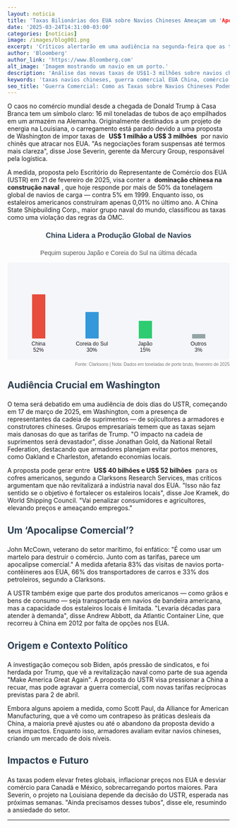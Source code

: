```yaml
---
layout: noticia
title: 'Taxas Bilionárias dos EUA sobre Navios Chineses Ameaçam um 'Apocalipse Comercial''
date: '2025-03-24T14:31:00-03:00'
categories: [notícias]
image: /images/blog001.png
excerpt: 'Críticos alertarão em uma audiência na segunda-feira que as taxas contra navios comerciais chineses podem ser mais disruptivas para o comércio global do que as tarifas de Trump.'
author: 'Bloomberg'
author_link: 'https://www.Bloomberg.com'
alt_image: 'Imagem mostrando um navio em um porto.'
description: 'Análise das novas taxas de US$1-3 milhões sobre navios chineses nos EUA e seus impactos no comércio global. Entenda como essa medida pode causar um "apocalipse comercial" e afetar preços e cadeias de suprimentos mundiais.'
keywords: 'taxas navios chineses, guerra comercial EUA China, comércio global, tarifas Trump, construção naval, cadeia de suprimentos, economia internacional'
seo_title: 'Guerra Comercial: Como as Taxas sobre Navios Chineses Podem Paralisar o Comércio Global | InvestSmart'
---
```


O caos no comércio mundial desde a chegada de Donald Trump à Casa Branca tem um símbolo claro: 16 mil toneladas de tubos de aço empilhados em um armazém na Alemanha. Originalmente destinados a um projeto de energia na Louisiana, o carregamento está parado devido a uma proposta de Washington de impor taxas de <span class="highlight">US$ 1 milhão a US$ 3 milhões</span> por navio chinês que atracar nos EUA. "As negociações foram suspensas até termos mais clareza", disse Jose Severin, gerente da Mercury Group, responsável pela logística.

A medida, proposta pelo Escritório do Representante de Comércio dos EUA (USTR) em 21 de fevereiro de 2025, visa conter a <span class="highlight">dominação chinesa na construção naval</span>, que hoje responde por mais de 50% da tonelagem global de navios de carga — contra 5% em 1999. Enquanto isso, os estaleiros americanos construíram apenas 0,01% no último ano. A China State Shipbuilding Corp., maior grupo naval do mundo, classificou as taxas como uma violação das regras da OMC.

<div style="width: 100%; max-width: 800px; margin: 20px 0; font-family: Arial, sans-serif;">
    <h3 style="text-align: center; color: #2c3e50;">China Lidera a Produção Global de Navios</h3>
    <p style="text-align: center; font-size: 14px; color: #555;">Pequim superou Japão e Coreia do Sul na última década</p>
    <div style="background-color: #f5f6fa; padding: 10px; border-radius: 5px;">
        <div style="display: flex; justify-content: space-between; align-items: flex-end; height: 200px;">
            <div style="text-align: center; flex: 1;">
                <div style="background-color: #e74c3c; height: 100px; width: 30px; margin: 0 auto;"></div>
                <p style="font-size: 12px; margin: 5px 0;">China<br>52%</p>
            </div>
            <div style="text-align: center; flex: 1;">
                <div style="background-color: #3498db; height: 60px; width: 30px; margin: 0 auto;"></div>
                <p style="font-size: 12px; margin: 5px 0;">Coreia do Sul<br>30%</p>
            </div>
            <div style="text-align: center; flex: 1;">
                <div style="background-color: #2ecc71; height: 40px; width: 30px; margin: 0 auto;"></div>
                <p style="font-size: 12px; margin: 5px 0;">Japão<br>15%</p>
            </div>
            <div style="text-align: center; flex: 1;">
                <div style="background-color: #95a5a6; height: 10px; width: 30px; margin: 0 auto;"></div>
                <p style="font-size: 12px; margin: 5px 0;">Outros<br>3%</p>
            </div>
        </div>
    </div>
    <p style="font-size: 10px; color: #777; text-align: right; margin-top: 5px;">Fonte: Clarksons | Nota: Dados em toneladas de porte bruto, fevereiro de 2025</p>
</div>

## Audiência Crucial em Washington

O tema será debatido em uma audiência de dois dias do USTR, começando em 17 de março de 2025, em Washington, com a presença de representantes da cadeia de suprimentos — de sojicultores a armadores e construtores chineses. Grupos empresariais temem que as taxas sejam mais danosas do que as tarifas de Trump. "O impacto na cadeia de suprimentos será devastador", disse Jonathan Gold, da National Retail Federation, destacando que armadores planejam evitar portos menores, como Oakland e Charleston, afetando economias locais.

A proposta pode gerar entre <span class="highlight">US$ 40 bilhões e US$ 52 bilhões</span> para os cofres americanos, segundo a Clarksons Research Services, mas críticos argumentam que não revitalizará a indústria naval dos EUA. "Isso não faz sentido se o objetivo é fortalecer os estaleiros locais", disse Joe Kramek, do World Shipping Council. "Vai penalizar consumidores e agricultores, elevando preços e ameaçando empregos."

## Um ‘Apocalipse Comercial’?

John McCown, veterano do setor marítimo, foi enfático: "É como usar um martelo para destruir o comércio. Junto com as tarifas, parece um apocalipse comercial." A medida afetaria 83% das visitas de navios porta-contêineres aos EUA, 66% dos transportadores de carros e 33% dos petroleiros, segundo a Clarksons.

A USTR também exige que parte dos produtos americanos — como grãos e bens de consumo — seja transportada em navios de bandeira americana, mas a capacidade dos estaleiros locais é limitada. "Levaria décadas para atender à demanda", disse Andrew Abbott, da Atlantic Container Line, que recorreu à China em 2012 por falta de opções nos EUA.

## Origem e Contexto Político

A investigação começou sob Biden, após pressão de sindicatos, e foi herdada por Trump, que vê a revitalização naval como parte de sua agenda "Make America Great Again". A proposta do USTR visa pressionar a China a recuar, mas pode agravar a guerra comercial, com novas tarifas recíprocas previstas para 2 de abril.

Embora alguns apoiem a medida, como Scott Paul, da Alliance for American Manufacturing, que a vê como um contrapeso às práticas desleais da China, a maioria prevê ajustes ou até o abandono da proposta devido a seus impactos. Enquanto isso, armadores avaliam evitar navios chineses, criando um mercado de dois níveis.

## Impactos e Futuro

As taxas podem elevar fretes globais, inflacionar preços nos EUA e desviar comércio para Canadá e México, sobrecarregando portos maiores. Para Severin, o projeto na Louisiana depende da decisão do USTR, esperada nas próximas semanas. "Ainda precisamos desses tubos", disse ele, resumindo a ansiedade do setor.

---

<style>
.highlight {
    padding: 2px 5px;
    font-weight: bold;
    border-radius: 3px;
}
h1, h2, h3 {
    color: #2c3e50;
    padding-bottom: 5px;
}
img {
    max-width: 100%;
}
</style>
